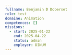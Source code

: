 ```yaml
---
fullname: Benjamin D Doberset
role: test
domaine: Animation
competences: []
missions:
  - start: 2025-01-22
    end: 2025-04-22
    status: admin
    employer: DINUM
---
```

